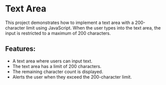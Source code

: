 
# Text Area 

This project demonstrates how to implement a text area with a 200-character limit using JavaScript. When the user types into the text area, the input is restricted to a maximum of 200 characters.

## Features:
- A text area where users can input text.
- The text area has a limit of 200 characters.
- The remaining character count is displayed.
- Alerts the user when they exceed the 200-character limit.

